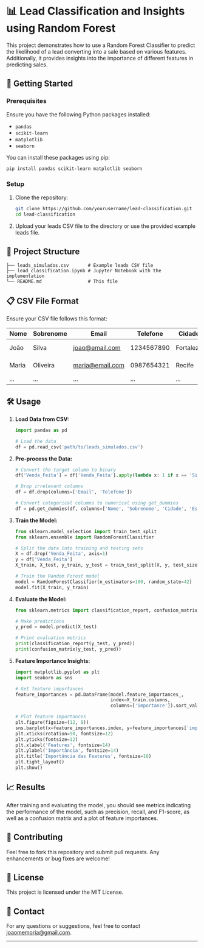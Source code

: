 
# 📊 Lead Classification and Insights using Random Forest

This project demonstrates how to use a Random Forest Classifier to predict the likelihood of a lead converting into a sale based on various features. Additionally, it provides insights into the importance of different features in predicting sales.

## 🚀 Getting Started

### Prerequisites

Ensure you have the following Python packages installed:
- `pandas`
- `scikit-learn`
- `matplotlib`
- `seaborn`

You can install these packages using pip:
```bash
pip install pandas scikit-learn matplotlib seaborn
```

### Setup

1. Clone the repository:
    ```bash
    git clone https://github.com/yourusername/lead-classification.git
    cd lead-classification
    ```

2. Upload your leads CSV file to the directory or use the provided example leads file.

## 📂 Project Structure

```plaintext
├── leads_simulados.csv       # Example leads CSV file
├── lead_classification.ipynb # Jupyter Notebook with the implementation
└── README.md                 # This file
```

## 📋 CSV File Format

Ensure your CSV file follows this format:

| Nome        | Sobrenome | Email               | Telefone   | Cidade    | Estado | Empresa      | Cargo       | Fonte       | Data_Criacao | Venda_Feita |
|-------------|-----------|---------------------|------------|-----------|--------|--------------|-------------|-------------|--------------|-------------|
| João        | Silva     | joao@email.com      | 1234567890 | Fortaleza | CE     | Empresa X    | Analista    | Facebook    | 2023-01-01   | Sim         |
| Maria       | Oliveira  | maria@email.com     | 0987654321 | Recife    | PE     | Empresa Y    | Gerente     | Google Ads  | 2023-02-15   | Não         |
| ...         | ...       | ...                 | ...        | ...       | ...    | ...          | ...         | ...         | ...          | ...         |

## 🛠️ Usage

1. **Load Data from CSV:**
    ```python
    import pandas as pd

    # Load the data
    df = pd.read_csv('path/to/leads_simulados.csv')
    ```

2. **Pre-process the Data:**
    ```python
    # Convert the target column to binary
    df['Venda_Feita'] = df['Venda_Feita'].apply(lambda x: 1 if x == 'Sim' else 0)

    # Drop irrelevant columns
    df = df.drop(columns=['Email', 'Telefone'])

    # Convert categorical columns to numerical using get_dummies
    df = pd.get_dummies(df, columns=['Nome', 'Sobrenome', 'Cidade', 'Estado', 'Empresa', 'Cargo'], drop_first=True)
    ```

3. **Train the Model:**
    ```python
    from sklearn.model_selection import train_test_split
    from sklearn.ensemble import RandomForestClassifier

    # Split the data into training and testing sets
    X = df.drop('Venda_Feita', axis=1)
    y = df['Venda_Feita']
    X_train, X_test, y_train, y_test = train_test_split(X, y, test_size=0.2, random_state=42)

    # Train the Random Forest model
    model = RandomForestClassifier(n_estimators=100, random_state=42)
    model.fit(X_train, y_train)
    ```

4. **Evaluate the Model:**
    ```python
    from sklearn.metrics import classification_report, confusion_matrix

    # Make predictions
    y_pred = model.predict(X_test)

    # Print evaluation metrics
    print(classification_report(y_test, y_pred))
    print(confusion_matrix(y_test, y_pred))
    ```

5. **Feature Importance Insights:**
    ```python
    import matplotlib.pyplot as plt
    import seaborn as sns

    # Get feature importances
    feature_importances = pd.DataFrame(model.feature_importances_,
                                       index=X_train.columns,
                                       columns=['importance']).sort_values('importance', ascending=False)

    # Plot feature importances
    plt.figure(figsize=(12, 8))
    sns.barplot(x=feature_importances.index, y=feature_importances['importance'])
    plt.xticks(rotation=90, fontsize=12)
    plt.yticks(fontsize=12)
    plt.xlabel('Features', fontsize=14)
    plt.ylabel('Importância', fontsize=14)
    plt.title('Importância das Features', fontsize=16)
    plt.tight_layout()
    plt.show()
    ```

## 📈 Results

After training and evaluating the model, you should see metrics indicating the performance of the model, such as precision, recall, and F1-score, as well as a confusion matrix and a plot of feature importances.

## 🤝 Contributing

Feel free to fork this repository and submit pull requests. Any enhancements or bug fixes are welcome!

## 📄 License

This project is licensed under the MIT License.

## 📧 Contact

For any questions or suggestions, feel free to contact [joaomemoria@gmail.com](mailto:joaomemoria@gmail.com).

---
